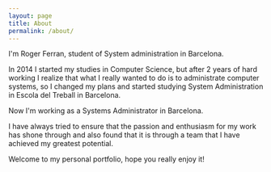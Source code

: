 ```yaml
---
layout: page
title: About
permalink: /about/
---
```


I'm Roger Ferran, student of System administration in Barcelona.

In 2014 I started my studies in Computer Science, but after 2 years of hard working I realize that what I really wanted to do is to administrate computer systems, so I changed my plans and started studying System Administration in Escola del Treball in Barcelona.

Now I'm working as a Systems Administrator in Barcelona.

I have always tried to ensure that the passion and enthusiasm for my work has shone through and also found that it is through a team that I have achieved my greatest potential.

Welcome to my personal portfolio, hope you really enjoy it!
